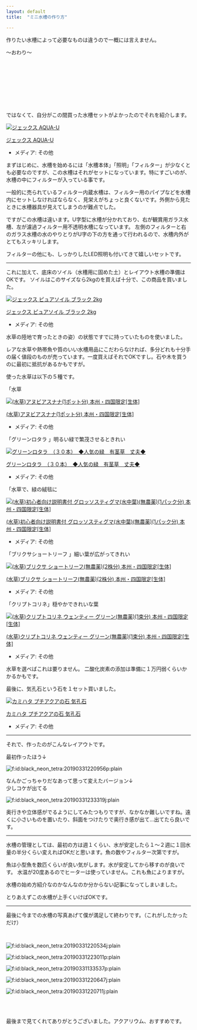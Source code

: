 ```yaml
---
layout: default
title:  "ミニ水槽の作り方"

---
```


<p>作りたい水槽によって必要なものは違うので一概には言えません。</p>

<p>〜おわり〜
<br><br><br><br><br><br><br><br><br></p>

<p>ではなくて、自分がこの間買った水槽セットがよかったのでそれを紹介します。</p>

<p><div class="hatena-asin-detail"><a href="https://www.amazon.co.jp/exec/obidos/ASIN/B07F3Q1P29/hatena-blog-22/"><img src="https://images-fe.ssl-images-amazon.com/images/I/41heXEI26fL._SL160_.jpg" class="hatena-asin-detail-image" alt="ジェックス AQUA-U" title="ジェックス AQUA-U"></a><div class="hatena-asin-detail-info"><p class="hatena-asin-detail-title"><a href="https://www.amazon.co.jp/exec/obidos/ASIN/B07F3Q1P29/hatena-blog-22/">ジェックス AQUA-U</a></p><ul><li><span class="hatena-asin-detail-label">メディア:</span> その他</li></ul></div><div class="hatena-asin-detail-foot"></div></div></p>

<p>まずはじめに、水槽を始めるには「水槽本体」「照明」「フィルター」が少なくとも必要なのですが、この水槽はそれがセットになっています。特にすごいのが、水槽の中にフィルターが入っている事です。</p>

<p>一般的に売られているフィルター内蔵水槽は、フィルター用のパイプなどを水槽内にセットしなければならなく、見栄えがちょっと良くないです。外側から見たときに水槽器具が見えてしまうのが難点でした。</p>

<p>ですがこの水槽は違います。U字型に水槽が分かれており、右が観賞用ガラス水槽、左が濾過フィルター用不透明水槽になっています。
左側のフィルターと右のガラス水槽の水のやりとりがU字の下の方を通って行われるので、水槽内外がとてもスッキリします。</p>

<p>フィルターの他にも、しっかりしたLED照明も付いてきて嬉しいセットです。</p>

<hr />

<p>これに加えて、底床のソイル（水槽用に固めた土）とレイアウト水槽の準備はOKです。
ソイルはこのサイズなら2kgのを買えば十分で、この商品を買いました。</p>

<p><div class="hatena-asin-detail"><a href="https://www.amazon.co.jp/exec/obidos/ASIN/B00CBXJZF0/hatena-blog-22/"><img src="https://images-fe.ssl-images-amazon.com/images/I/419GzeyewiL._SL160_.jpg" class="hatena-asin-detail-image" alt="ジェックス ピュアソイル ブラック 2kg" title="ジェックス ピュアソイル ブラック 2kg"></a><div class="hatena-asin-detail-info"><p class="hatena-asin-detail-title"><a href="https://www.amazon.co.jp/exec/obidos/ASIN/B00CBXJZF0/hatena-blog-22/">ジェックス ピュアソイル ブラック 2kg</a></p><ul><li><span class="hatena-asin-detail-label">メディア:</span> その他</li></ul></div><div class="hatena-asin-detail-foot"></div></div></p>

<p>水草の陸地で育ったときの姿）の状態ですでに持っていたものを使いました。</p>

<p>レアな水草や熱帯魚や質のいい水槽用品にこだわらなければ、多分どれも十分手の届く値段のものが売っています。一度買えばそれでOKですし。石や木を買うのに最初に抵抗があるかもですが。</p>

<p>使った水草は以下の５種です。</p>

<p>「水草</p>

<p><div class="hatena-asin-detail"><a href="https://www.amazon.co.jp/exec/obidos/ASIN/B00UF4BVD6/hatena-blog-22/"><img src="https://images-fe.ssl-images-amazon.com/images/I/514A5%2BNO%2B-L._SL160_.jpg" class="hatena-asin-detail-image" alt="(水草)アヌビアスナナ(1ポット分) 本州・四国限定[生体]" title="(水草)アヌビアスナナ(1ポット分) 本州・四国限定[生体]"></a><div class="hatena-asin-detail-info"><p class="hatena-asin-detail-title"><a href="https://www.amazon.co.jp/exec/obidos/ASIN/B00UF4BVD6/hatena-blog-22/">(水草)アヌビアスナナ(1ポット分) 本州・四国限定[生体]</a></p><ul><li><span class="hatena-asin-detail-label">メディア:</span> その他</li></ul></div><div class="hatena-asin-detail-foot"></div></div></p>

<p>「グリーンロタラ  」明るい緑で繁茂させるときれい</p>

<p><div class="hatena-asin-detail"><a href="https://www.amazon.co.jp/exec/obidos/ASIN/B01M4IM4VB/hatena-blog-22/"><img src="https://images-fe.ssl-images-amazon.com/images/I/31DONl3GIUL._SL160_.jpg" class="hatena-asin-detail-image" alt="グリーンロタラ　（３０本）　◆人気の緑　有茎草　丈夫◆" title="グリーンロタラ　（３０本）　◆人気の緑　有茎草　丈夫◆"></a><div class="hatena-asin-detail-info"><p class="hatena-asin-detail-title"><a href="https://www.amazon.co.jp/exec/obidos/ASIN/B01M4IM4VB/hatena-blog-22/">グリーンロタラ　（３０本）　◆人気の緑　有茎草　丈夫◆</a></p><ul><li><span class="hatena-asin-detail-label">メディア:</span> その他</li></ul></div><div class="hatena-asin-detail-foot"></div></div></p>

<p>「水草で、緑の絨毯に</p>

<p><div class="hatena-asin-detail"><a href="https://www.amazon.co.jp/exec/obidos/ASIN/B00UF44O2Q/hatena-blog-22/"><img src="https://images-fe.ssl-images-amazon.com/images/I/61cdKIWR6fL._SL160_.jpg" class="hatena-asin-detail-image" alt="(水草)初心者向け説明書付 グロッソスティグマ(水中葉)(無農薬)(1パック分) 本州・四国限定[生体]" title="(水草)初心者向け説明書付 グロッソスティグマ(水中葉)(無農薬)(1パック分) 本州・四国限定[生体]"></a><div class="hatena-asin-detail-info"><p class="hatena-asin-detail-title"><a href="https://www.amazon.co.jp/exec/obidos/ASIN/B00UF44O2Q/hatena-blog-22/">(水草)初心者向け説明書付 グロッソスティグマ(水中葉)(無農薬)(1パック分) 本州・四国限定[生体]</a></p><ul><li><span class="hatena-asin-detail-label">メディア:</span> その他</li></ul></div><div class="hatena-asin-detail-foot"></div></div></p>

<p>「ブリクサショートリーフ  」細い葉が広がってきれい</p>

<p><div class="hatena-asin-detail"><a href="https://www.amazon.co.jp/exec/obidos/ASIN/B00UF4AM9U/hatena-blog-22/"><img src="https://images-fe.ssl-images-amazon.com/images/I/616terMq-KL._SL160_.jpg" class="hatena-asin-detail-image" alt="(水草)ブリクサ ショートリーフ(無農薬)(2株分) 本州・四国限定[生体]" title="(水草)ブリクサ ショートリーフ(無農薬)(2株分) 本州・四国限定[生体]"></a><div class="hatena-asin-detail-info"><p class="hatena-asin-detail-title"><a href="https://www.amazon.co.jp/exec/obidos/ASIN/B00UF4AM9U/hatena-blog-22/">(水草)ブリクサ ショートリーフ(無農薬)(2株分) 本州・四国限定[生体]</a></p><ul><li><span class="hatena-asin-detail-label">メディア:</span> その他</li></ul></div><div class="hatena-asin-detail-foot"></div></div></p>

<p>「クリプトコリネ」穏やかできれいな葉</p>

<p><div class="hatena-asin-detail"><a href="https://www.amazon.co.jp/exec/obidos/ASIN/B00UF43N5K/hatena-blog-22/"><img src="https://images-fe.ssl-images-amazon.com/images/I/613uUohiO3L._SL160_.jpg" class="hatena-asin-detail-image" alt="(水草)クリプトコリネ ウェンティー グリーン(無農薬)(1束分) 本州・四国限定[生体]" title="(水草)クリプトコリネ ウェンティー グリーン(無農薬)(1束分) 本州・四国限定[生体]"></a><div class="hatena-asin-detail-info"><p class="hatena-asin-detail-title"><a href="https://www.amazon.co.jp/exec/obidos/ASIN/B00UF43N5K/hatena-blog-22/">(水草)クリプトコリネ ウェンティー グリーン(無農薬)(1束分) 本州・四国限定[生体]</a></p><ul><li><span class="hatena-asin-detail-label">メディア:</span> その他</li></ul></div><div class="hatena-asin-detail-foot"></div></div></p>

<p>水草を選べばこれは要りません。
二酸化炭素の添加は準備に１万円弱くらいかかるかもです。</p>

<p>最後に、気孔石という石を１セット買いました。</p>

<p><div class="hatena-asin-detail"><a href="https://www.amazon.co.jp/exec/obidos/ASIN/B00UDYY6D0/hatena-blog-22/"><img src="https://images-fe.ssl-images-amazon.com/images/I/51IfF1G3xTL._SL160_.jpg" class="hatena-asin-detail-image" alt="カミハタ プチアクアの石 気孔石" title="カミハタ プチアクアの石 気孔石"></a><div class="hatena-asin-detail-info"><p class="hatena-asin-detail-title"><a href="https://www.amazon.co.jp/exec/obidos/ASIN/B00UDYY6D0/hatena-blog-22/">カミハタ プチアクアの石 気孔石</a></p><ul><li><span class="hatena-asin-detail-label">メディア:</span> その他</li></ul></div><div class="hatena-asin-detail-foot"></div></div></p>

<hr />

<p>それで、作ったのがこんなレイアウトです。</p>

<p>最初作ったほう↓</p>

<p><span itemscope itemtype="http://schema.org/Photograph"><img src="https://cdn-ak.f.st-hatena.com/images/fotolife/b/black_neon_tetra/20190331/20190331220956.png" alt="f:id:black_neon_tetra:20190331220956p:plain" title="f:id:black_neon_tetra:20190331220956p:plain" class="hatena-fotolife" itemprop="image"></span></p>

<p>なんかごっちゃりだなあって思って変えたバージョン↓<br/>
少しコケが出てる</p>

<p><span itemscope itemtype="http://schema.org/Photograph"><img src="https://cdn-ak.f.st-hatena.com/images/fotolife/b/black_neon_tetra/20190331/20190331233319.jpg" alt="f:id:black_neon_tetra:20190331233319j:plain" title="f:id:black_neon_tetra:20190331233319j:plain" class="hatena-fotolife" itemprop="image"></span></p>

<p>奥行きや立体感がでるようにしてみたつもりですが、なかなか難しいですね。遠くに小さいものを置いたり、斜面をつけたりで奥行き感が出て…出てたら良いです。</p>

<hr />

<p>水槽の管理としては、最初の方は週１くらい、水が安定したら１〜２週に１回水量の半分くらい変えればOKだと思います。魚の数やフィルター次第ですが。</p>

<p>魚は小型魚を数匹くらいが良い気がします。水が安定してから移すのが良いです。
水温が20度あるのでヒーターは使っていません。これも魚によりますが。</p>

<p>水槽の始め方紹介なのかなんなのか分からない記事になってしまいました。</p>

<p>とりあえずこの水槽が上手くいけばOKです。</p>

<hr />

<p>最後に今までの水槽の写真あげて僕が満足して終わりです。（これがしたかっただけ）</p>

<br>

<p><span itemscope itemtype="http://schema.org/Photograph"><img src="https://cdn-ak.f.st-hatena.com/images/fotolife/b/black_neon_tetra/20190331/20190331220534.jpg" alt="f:id:black_neon_tetra:20190331220534j:plain" title="f:id:black_neon_tetra:20190331220534j:plain" class="hatena-fotolife" itemprop="image"></span></p>

<p><span itemscope itemtype="http://schema.org/Photograph"><img src="https://cdn-ak.f.st-hatena.com/images/fotolife/b/black_neon_tetra/20190331/20190331223011.png" alt="f:id:black_neon_tetra:20190331223011p:plain" title="f:id:black_neon_tetra:20190331223011p:plain" class="hatena-fotolife" itemprop="image"></span></p>

<p><span itemscope itemtype="http://schema.org/Photograph"><img src="https://cdn-ak.f.st-hatena.com/images/fotolife/b/black_neon_tetra/20190331/20190331133537.png" alt="f:id:black_neon_tetra:20190331133537p:plain" title="f:id:black_neon_tetra:20190331133537p:plain" class="hatena-fotolife" itemprop="image"></span></p>

<p><span itemscope itemtype="http://schema.org/Photograph"><img src="https://cdn-ak.f.st-hatena.com/images/fotolife/b/black_neon_tetra/20190331/20190331220647.jpg" alt="f:id:black_neon_tetra:20190331220647j:plain" title="f:id:black_neon_tetra:20190331220647j:plain" class="hatena-fotolife" itemprop="image"></span></p>

<p><span itemscope itemtype="http://schema.org/Photograph"><img src="https://cdn-ak.f.st-hatena.com/images/fotolife/b/black_neon_tetra/20190331/20190331220711.jpg" alt="f:id:black_neon_tetra:20190331220711j:plain" title="f:id:black_neon_tetra:20190331220711j:plain" class="hatena-fotolife" itemprop="image"></span></p>

<p><br><br>

<p>最後まで見てくれてありがとうございました。アクアリウム、おすすめです。</p>

